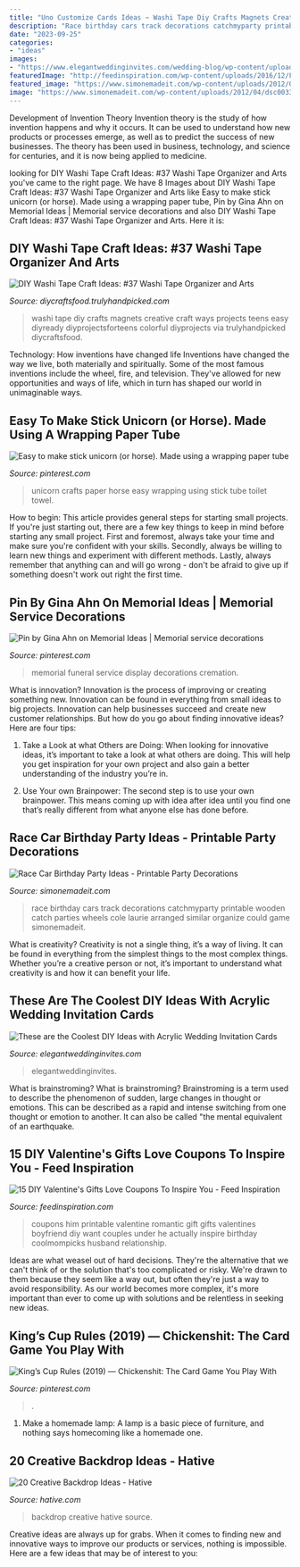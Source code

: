 ```yaml
---
title: "Uno Customize Cards Ideas ~ Washi Tape Diy Crafts Magnets Creative Craft Ways Projects Teens Easy Diyready Diyprojectsforteens Colorful Diyprojects Via Trulyhandpicked Diycraftsfood"
description: "Race birthday cars track decorations catchmyparty printable wooden catch parties wheels cole laurie arranged similar organize could game simonemadeit"
date: "2023-09-25"
categories:
- "ideas"
images:
- "https://www.elegantweddinginvites.com/wedding-blog/wp-content/uploads/2021/01/unique-and-special-laser-cut-wedding-invitation-with-acrylic-card-and-red-velvet-637x1024.jpg"
featuredImage: "http://feedinspiration.com/wp-content/uploads/2016/12/Free-printable-love-coupons.jpg"
featured_image: "https://www.simonemadeit.com/wp-content/uploads/2012/04/dsc00333.jpg"
image: "https://www.simonemadeit.com/wp-content/uploads/2012/04/dsc00333.jpg"
---
```



Development of Invention Theory
Invention theory is the study of how invention happens and why it occurs. It can be used to understand how new products or processes emerge, as well as to predict the success of new businesses. The theory has been used in business, technology, and science for centuries, and it is now being applied to medicine.

	

		
looking for DIY Washi Tape Craft Ideas: #37 Washi Tape Organizer and Arts you've came to the right page. We have 8 Images about DIY Washi Tape Craft Ideas: #37 Washi Tape Organizer and Arts like Easy to make stick unicorn (or horse). Made using a wrapping paper tube, Pin by Gina Ahn on Memorial Ideas | Memorial service decorations and also DIY Washi Tape Craft Ideas: #37 Washi Tape Organizer and Arts. Here it is:
		
    
## DIY Washi Tape Craft Ideas: #37 Washi Tape Organizer And Arts

<img loading=lazy src="https://diycraftsfood.trulyhandpicked.com/wp-content/uploads/2016/12/Washi-Tape-Magnets.jpg" onerror="this.onerror=null;this.src='https://tse1.mm.bing.net/th?id=OIP._XmfogR2B3BPnS02iyB29QHaQL&amp;pid=15.1';" alt="DIY Washi Tape Craft Ideas: #37 Washi Tape Organizer and Arts">

_Source: diycraftsfood.trulyhandpicked.com_

>washi tape diy crafts magnets creative craft ways projects teens easy diyready diyprojectsforteens colorful diyprojects via trulyhandpicked diycraftsfood. 

	

Technology: How inventions have changed life
Inventions have changed the way we live, both materially and spiritually. Some of the most famous inventions include the wheel, fire, and television. They've allowed for new opportunities and ways of life, which in turn has shaped our world in unimaginable ways.

    
## Easy To Make Stick Unicorn (or Horse). Made Using A Wrapping Paper Tube

<img loading=lazy src="https://i.pinimg.com/736x/68/db/4e/68db4e43ecc4ee8ad69de96dc7d301f1--unicorn-crafts-classroom-crafts.jpg" onerror="this.onerror=null;this.src='https://tse3.mm.bing.net/th?id=OIP.fHnQ4jpGeWtbgcWTMk5AUwHaJ3&amp;pid=15.1';" alt="Easy to make stick unicorn (or horse). Made using a wrapping paper tube">

_Source: pinterest.com_

>unicorn crafts paper horse easy wrapping using stick tube toilet towel. 

	

How to begin: This article provides general steps for starting small projects.
If you're just starting out, there are a few key things to keep in mind before starting any small project. First and foremost, always take your time and make sure you're confident with your skills. Secondly, always be willing to learn new things and experiment with different methods. Lastly, always remember that anything can and will go wrong - don't be afraid to give up if something doesn't work out right the first time.

    
## Pin By Gina Ahn On Memorial Ideas | Memorial Service Decorations

<img loading=lazy src="https://i.pinimg.com/736x/68/32/9c/68329c79548ba3202bbe2334bfe4b5ba--funeral-ideas-memorial-ideas.jpg" onerror="this.onerror=null;this.src='https://tse1.mm.bing.net/th?id=OIP.3MkmXic3cqJ1U11X32EXKwHaHV&amp;pid=15.1';" alt="Pin by Gina Ahn on Memorial Ideas | Memorial service decorations">

_Source: pinterest.com_

>memorial funeral service display decorations cremation. 

	

What is innovation?
Innovation is the process of improving or creating something new. Innovation can be found in everything from small ideas to big projects. Innovation can help businesses succeed and create new customer relationships. But how do you go about finding innovative ideas? Here are four tips:
1. Take a Look at what Others are Doing: When looking for innovative ideas, it’s important to take a look at what others are doing. This will help you get inspiration for your own project and also gain a better understanding of the industry you’re in.

2. Use Your own Brainpower: The second step is to use your own brainpower. This means coming up with idea after idea until you find one that’s really different from what anyone else has done before.


    
## Race Car Birthday Party Ideas - Printable Party Decorations

<img loading=lazy src="https://www.simonemadeit.com/wp-content/uploads/2012/04/dsc00333.jpg" onerror="this.onerror=null;this.src='https://tse4.mm.bing.net/th?id=OIP.pX5UxjLP2xvJGgJR6dycbAHaJ4&amp;pid=15.1';" alt="Race Car Birthday Party Ideas - Printable Party Decorations">

_Source: simonemadeit.com_

>race birthday cars track decorations catchmyparty printable wooden catch parties wheels cole laurie arranged similar organize could game simonemadeit. 

	

What is creativity?
Creativity is not a single thing, it’s a way of living. It can be found in everything from the simplest things to the most complex things. Whether you’re a creative person or not, it’s important to understand what creativity is and how it can benefit your life.

    
## These Are The Coolest DIY Ideas With Acrylic Wedding Invitation Cards

<img loading=lazy src="https://www.elegantweddinginvites.com/wedding-blog/wp-content/uploads/2021/01/unique-and-special-laser-cut-wedding-invitation-with-acrylic-card-and-red-velvet-637x1024.jpg" onerror="this.onerror=null;this.src='https://tse2.mm.bing.net/th?id=OIP.qAD2loTT3GPGzLjemIUzNQHaL5&amp;pid=15.1';" alt="These are the Coolest DIY Ideas with Acrylic Wedding Invitation Cards">

_Source: elegantweddinginvites.com_

>elegantweddinginvites. 

	

What is brainstroming?
What is brainstroming? Brainstroming is a term used to describe the phenomenon of sudden, large changes in thought or emotions. This can be described as a rapid and intense switching from one thought or emotion to another. It can also be called "the mental equivalent of an earthquake.

    
## 15 DIY Valentine&#039;s Gifts Love Coupons To Inspire You - Feed Inspiration

<img loading=lazy src="http://feedinspiration.com/wp-content/uploads/2016/12/Free-printable-love-coupons.jpg" onerror="this.onerror=null;this.src='https://tse2.mm.bing.net/th?id=OIP.A3omLbzSApLcl_iT8nQC0QHaNE&amp;pid=15.1';" alt="15 DIY Valentine&#039;s Gifts Love Coupons To Inspire You - Feed Inspiration">

_Source: feedinspiration.com_

>coupons him printable valentine romantic gift gifts valentines boyfriend diy want couples under he actually inspire birthday coolmompicks husband relationship. 

	

Ideas are what weasel out of hard decisions. They're the alternative that we can't think of or the solution that's too complicated or risky. We're drawn to them because they seem like a way out, but often they're just a way to avoid responsibility. As our world becomes more complex, it's more important than ever to come up with solutions and be relentless in seeking new ideas.

    
## King’s Cup Rules (2019) — Chickenshit: The Card Game You Play With

<img loading=lazy src="https://i.pinimg.com/736x/72/e6/b0/72e6b0b7554123ea6bb6f43f3cbc876e.jpg" onerror="this.onerror=null;this.src='https://tse2.mm.bing.net/th?id=OIP._f3GjaIFpOIQ6D7MiH8_AwHaMg&amp;pid=15.1';" alt="King’s Cup Rules (2019) — Chickenshit: The Card Game You Play With">

_Source: pinterest.com_

>. 

	

1. Make a homemade lamp: A lamp is a basic piece of furniture, and nothing says homecoming like a homemade one.

    
## 20 Creative Backdrop Ideas - Hative

<img loading=lazy src="https://hative.com/wp-content/uploads/2014/12/backdrop-ideas/15-creative-backdrop-ideas.jpg" onerror="this.onerror=null;this.src='https://tse4.mm.bing.net/th?id=OIP.jwmRt-z7T6XjPxgeV9cKIgHaLH&amp;pid=15.1';" alt="20 Creative Backdrop Ideas - Hative">

_Source: hative.com_

>backdrop creative hative source. 

	

Creative ideas are always up for grabs. When it comes to finding new and innovative ways to improve our products or services, nothing is impossible. Here are a few ideas that may be of interest to you: 

